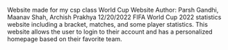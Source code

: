 Website made for my csp class
World Cup 
Website Author: Parsh Gandhi, Maanav Shah, Archish Prakhya 
12/20/2022 
FIFA World Cup 2022 statistics website including a bracket, matches, and some player statistics. This website allows the user to login to their account and has a personalized homepage based on their favorite team.
